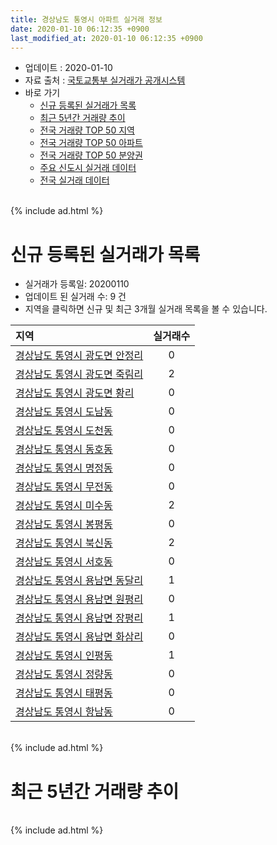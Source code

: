 ```yaml
---
title: 경상남도 통영시 아파트 실거래 정보
date: 2020-01-10 06:12:35 +0900
last_modified_at: 2020-01-10 06:12:35 +0900
---
```


* 업데이트 : 2020-01-10
* 자료 출처 : [국토교통부 실거래가 공개시스템](http://rt.molit.go.kr)
* 바로 가기
    * [신규 등록된 실거래가 목록](#신규-등록된-실거래가-목록)
    * [최근 5년간 거래량 추이](#최근-5년간-거래량-추이)
    * [전국 거래량 TOP 50 지역](https://inasie.github.io/apt-trade-info/최근-3개월-전국에서-가장-거래가-많이-발생한-지역)
    * [전국 거래량 TOP 50 아파트](https://inasie.github.io/apt-trade-info/최근-3개월-전국에서-가장-거래가-많이-발생한-아파트)
    * [전국 거래량 TOP 50 분양권](https://inasie.github.io/apt-trade-info/최근-3개월-전국에서-가장-거래가-많이-발생한-분양권)
    * [주요 신도시 실거래 데이터](https://inasie.github.io/apt-trade-info/주요-신도시)
    * [전국 실거래 데이터](https://inasie.github.io/apt-trade-info/전국)

<br>
{% include ad.html %}
<br>

# 신규 등록된 실거래가 목록
* 실거래가 등록일: 20200110
* 업데이트 된 실거래 수: 9 건
* 지역을 클릭하면 신규 및 최근 3개월 실거래 목록을 볼 수 있습니다.


|지역|실거래수|
|:---|:---:|
|[경상남도 통영시 광도면 안정리](https://inasie.github.io/apt-trade-info/경상남도-통영시-광도면-안정리)|0|
|[경상남도 통영시 광도면 죽림리](https://inasie.github.io/apt-trade-info/경상남도-통영시-광도면-죽림리)|2|
|[경상남도 통영시 광도면 황리](https://inasie.github.io/apt-trade-info/경상남도-통영시-광도면-황리)|0|
|[경상남도 통영시 도남동](https://inasie.github.io/apt-trade-info/경상남도-통영시-도남동)|0|
|[경상남도 통영시 도천동](https://inasie.github.io/apt-trade-info/경상남도-통영시-도천동)|0|
|[경상남도 통영시 동호동](https://inasie.github.io/apt-trade-info/경상남도-통영시-동호동)|0|
|[경상남도 통영시 명정동](https://inasie.github.io/apt-trade-info/경상남도-통영시-명정동)|0|
|[경상남도 통영시 무전동](https://inasie.github.io/apt-trade-info/경상남도-통영시-무전동)|0|
|[경상남도 통영시 미수동](https://inasie.github.io/apt-trade-info/경상남도-통영시-미수동)|2|
|[경상남도 통영시 봉평동](https://inasie.github.io/apt-trade-info/경상남도-통영시-봉평동)|0|
|[경상남도 통영시 북신동](https://inasie.github.io/apt-trade-info/경상남도-통영시-북신동)|2|
|[경상남도 통영시 서호동](https://inasie.github.io/apt-trade-info/경상남도-통영시-서호동)|0|
|[경상남도 통영시 용남면 동달리](https://inasie.github.io/apt-trade-info/경상남도-통영시-용남면-동달리)|1|
|[경상남도 통영시 용남면 원평리](https://inasie.github.io/apt-trade-info/경상남도-통영시-용남면-원평리)|0|
|[경상남도 통영시 용남면 장평리](https://inasie.github.io/apt-trade-info/경상남도-통영시-용남면-장평리)|1|
|[경상남도 통영시 용남면 화삼리](https://inasie.github.io/apt-trade-info/경상남도-통영시-용남면-화삼리)|0|
|[경상남도 통영시 인평동](https://inasie.github.io/apt-trade-info/경상남도-통영시-인평동)|1|
|[경상남도 통영시 정량동](https://inasie.github.io/apt-trade-info/경상남도-통영시-정량동)|0|
|[경상남도 통영시 태평동](https://inasie.github.io/apt-trade-info/경상남도-통영시-태평동)|0|
|[경상남도 통영시 항남동](https://inasie.github.io/apt-trade-info/경상남도-통영시-항남동)|0|


<br>
{% include ad.html %}
<br>

# 최근 5년간 거래량 추이


<div style="width:100%;">
    <canvas id="deal_progress" height="200"></canvas>
</div>

<script>
new Chart(document.getElementById("deal_progress"), {
    type: 'line',
    data: {
        labels: ['201501','201502','201503','201504','201505','201506','201507','201508','201509','201510','201511','201512','201601','201602','201603','201604','201605','201606','201607','201608','201609','201610','201611','201612','201701','201702','201703','201704','201705','201706','201707','201708','201709','201710','201711','201712','201801','201802','201803','201804','201805','201806','201807','201808','201809','201810','201811','201812','201901','201902','201903','201904','201905','201906','201907','201908','201909','201910','201911','201912','202001'],
        datasets: [{
            label: '매매',
            pointRadius: 1,
            data: [123, 116, 172, 178, 127, 116, 148, 107, 124, 122, 126, 109, 105, 122, 161, 115, 102, 102, 114, 96, 88, 116, 98, 80, 69, 111, 101, 69, 92, 72, 112, 84, 116, 74, 93, 66, 121, 81, 122, 88, 88, 90, 88, 102, 135, 196, 128, 157, 134, 114, 129, 123, 89, 102, 90, 79, 85, 128, 104, 89, 7],
            borderColor: "rgba(255, 201, 14, 1)",
            backgroundColor: "rgba(255, 201, 14, 0.5)",
            fill: false,
            lineTension: 0
        },{
            label: '전월세',
            pointRadius: 1,
            data: [48, 49, 43, 41, 42, 36, 38, 31, 33, 36, 33, 32, 58, 56, 76, 74, 70, 48, 60, 61, 54, 50, 50, 53, 45, 50, 38, 34, 47, 38, 46, 50, 50, 45, 58, 37, 57, 70, 113, 93, 82, 78, 75, 75, 61, 78, 75, 80, 103, 79, 71, 73, 73, 63, 61, 51, 61, 69, 41, 52, 6],
            borderColor: "rgba(0, 141, 185, 1)",
            backgroundColor: "rgba(0, 141, 185, 0.5)",
            fill: false,
            lineTension: 0
        }
        ]
    },
    options: {
        responsive: true,
        title: {
            display: false
        },
        tooltips: {
            mode: 'index',
            intersect: false
        },
        hover: {
            mode: 'nearest',
            intersect: true
        },
        scales: {
            xAxes: [{
                display: true,
                scaleLabel: {
                    display: true,
                    labelString: '년/월'
                }
            }],
            yAxes: [{
                display: true,
                ticks: {
                    suggestedMin: 0,
                },
                scaleLabel: {
                    display: true,
                    labelString: '실거래 수'
                }
            }]
        }
    }
});

</script>


<br>
{% include ad.html %}
<br>

